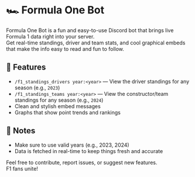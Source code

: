 # 🏎️ Formula One Bot

Formula One Bot is a fun and easy-to-use Discord bot that brings live Formula 1 data right into your server.  
Get real-time standings, driver and team stats, and cool graphical embeds that make the info easy to read and fun to follow.

## 🚀 Features

- `/f1_standings_drivers year:<year>` — View the driver standings for any season (e.g., `2023`)
- `/f1_standings_teams year:<year>` — View the constructor/team standings for any season (e.g., `2024`)
- Clean and stylish embed messages
- Graphs that show point trends and rankings


## 📌 Notes

- Make sure to use valid years (e.g., 2023, 2024)
- Data is fetched in real-time to keep things fresh and accurate


Feel free to contribute, report issues, or suggest new features.  
F1 fans unite!
